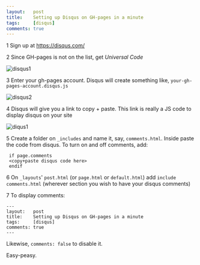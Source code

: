 ```yaml
---
layout:   post
title:    Setting up Disqus on GH-pages in a minute
tags:     [disqus]
comments: true
---
```


1 Sign up at https://disqus.com/

2 Since GH-pages is not on the list, get *Universal Code*


![disqus1](http://i.imgur.com/AbaPYLo.png)

3 Enter your gh-pages account. Disqus will create something like, `your-gh-pages-account.disqus.js`

![disqus2](http://i.imgur.com/TP6ayxR.png)

4 Disqus will give you a link to copy + paste. This link is really a JS code to display disqus on your site

![diqus1](http://i.imgur.com/04FBls2.png)

5 Create a folder on `_includes` and name it, say, `comments.html`. Inside paste the code from disqus. To turn on and off comments, add:

```
 if page.comments
 <copy+paste disqus code here>
 endif
```

6 On `_layouts`' `post.html` (or `page.html` or `default.html`) add `include comments.html` (wherever section you wish to have your disqus comments)

7 To display comments:
```
---
layout:   post
title:    Setting up Disqus on GH-pages in a minute
tags:     [disqus]
comments: true
---
```

Likewise, `comments: false` to disable it.

Easy-peasy.
